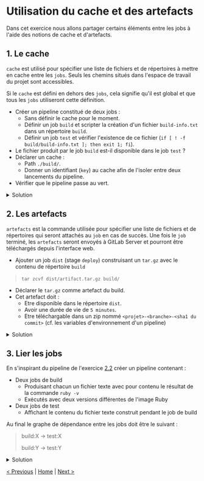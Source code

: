 # Utilisation du cache et des artefacts

Dans cet exercice nous allons partager certains éléments entre les jobs à l'aide des notions de cache et d'artefacts. 

## 1. Le cache

`cache` est utilisé pour spécifier une liste de fichiers et de répertoires à mettre en cache entre les `jobs`. 
Seuls les chemins situés dans l'espace de travail du projet sont accessibles.

Si le `cache` est défini en dehors des `jobs`, cela signifie qu'il est global et que tous les `jobs` utiliseront cette définition.

* Créer un pipeline constitué de deux jobs :
    * Sans définir le cache pour le moment.
    * Définir un job `build` et scripter la création d'un fichier `build-info.txt` dans un répertoire `build`.
    * Définir un job `test` et vérifier l'existence de ce fichier (`if [ ! -f build/build-info.txt ]; then exit 1; fi`).
* Le fichier produit par le job `build` est-il disponible dans le job `test` ?
* Déclarer un cache :
    * Path `./build/`.
    * Donner un identifiant (`key`) au cache afin de l'isoler entre deux lancements du pipeline.
* Vérifier que le pipeline passe au vert.

<details>
<summary>Solution</summary>
<p>

```yaml
cache:
  key: "$CI_COMMIT_REF_SLUG"
  paths:
    - ./build/

build:
  stage: build
  before_script:
    - rm -rf ./build
    - mkdir ./build
  script:
    - echo "test" > build/build-info.txt

test:
  stage: test
  script:
    - if [ ! -f build/build-info.txt ]; then exit 1; fi
```

</p>
</details>

## 2. Les artefacts

`artefacts` est la commande utilisée pour spécifier une liste de fichiers et de répertoires qui seront attachés au `job` en cas de succès.
Une fois le `job` terminé, les `artefacts` seront envoyés à GitLab Server et pourront être téléchargés depuis l'interface web.

* Ajouter un job `dist` (stage `deploy`) construisant un `tar.gz` avec le contenu de répertoire `build`
> `tar zcvf dist/artifact.tar.gz build/`
* Déclarer le `tar.gz` comme artefact du build. 
* Cet artefact doit :
    * Etre disponible dans le répertoire `dist`.
    * Avoir une durée de vie de `5 minutes`.
    * Etre téléchargable dans un zip nommé `<projet>-<branche>-<sha1 du commit>` (cf. les variables d'environnement d'un pipeline)

<details>
<summary>Solution</summary>
<p>

```yaml
cache:
  key: "$CI_COMMIT_REF_SLUG"
  paths:
    - ./build

stages:
  - build
  - test
  - deploy

build:
  stage: build
  before_script:
    - rm -rf ./build
    - mkdir ./build
  script:
    - echo "test" > ./build/build-info.txt

test:
  stage: test
  script:
    - if [ ! -f ./build/build-info.txt ]; then exit 1; fi

dist:
  stage: deploy
  before_script:
    - rm -rf ./dist
    - mkdir ./dist
  script:
    - tar zcvf ./dist/artifact.tar.gz ./build 
  artifacts:
    name: "$CI_PROJECT_NAME-$CI_COMMIT_REF_NAME-$CI_COMMIT_SHORT_SHA"
    paths:
      - dist/
    expire_in: 5 mins
```

<p>
<img src="artefact.png" height="200">
</p> 

</p>
</details>

## 3. Lier les jobs

En s'inspirant du pipeline de l'exercice [2.2](../exercice_2) créer un pipeline contenant :
* Deux jobs de build
    * Produisant chacun un fichier texte avec pour contenu le résultat de la commande `ruby -v`
    * Exécutés avec deux versions différentes de l'image Ruby 
* Deux jobs de test
    * Affichant le contenu du fichier texte construit pendant le job de build

Au final le graphe de dépendance entre les jobs doit être le suivant : 

>build:X -> test:X
>
>build:Y -> test:Y

<details>
<summary>Solution</summary>
<p>

```yaml
stages:
  - build
  - test

build:2.6:
  stage: build
  image: ruby:2.6-alpine
  script:
    - ruby -v > build_2.6.txt
  artifacts:
    paths:
      - build_2.6.txt
    expire_in: 1 min

build:2.5:
  stage: build
  image: ruby:2.5-alpine
  script:
    - ruby -v > build_2.5.txt
  artifacts:
      paths:
        - build_2.5.txt
      expire_in: 1 min

test:2.6:
  stage: test
  image: ruby:2.6-alpine
  script:
    - cat build_2.6.txt
  dependencies:
    - build:2.6

test:2.5:
  stage: test
  image: ruby:2.5-alpine
  script:
    - cat build_2.5.txt
  dependencies:
    - build:2.5
```

<p>
<img src="link_jobs.png" height="200">
</p> 

</p>
</details>

    
[< Previous](../exercice_2) | [Home](../README.md) | [Next >](../exercice_4)
